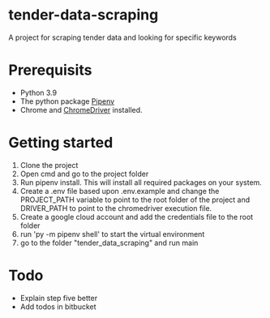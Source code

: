 # tender-data-scraping
 A project for scraping tender data and looking for specific keywords

# Prerequisits 
- Python 3.9
- The python package [Pipenv](https://pipenv.pypa.io/en/latest/)
- Chrome and [ChromeDriver](https://chromedriver.chromium.org/downloads) installed.

# Getting started
1. Clone the project
2. Open cmd and go to the project folder 
3. Run pipenv install. This will install all required packages on your system. 
4. Create a .env file based upon .env.example and change the PROJECT_PATH variable to point to the root folder of the project and DRIVER_PATH to point to the chromedriver execution file.
5. Create a google cloud account and add the credentials file to the root folder
6. run 'py -m pipenv shell' to start the virtual environment
7. go to the folder "tender_data_scraping" and run main


# Todo
- Explain step five better
- Add todos in bitbucket
